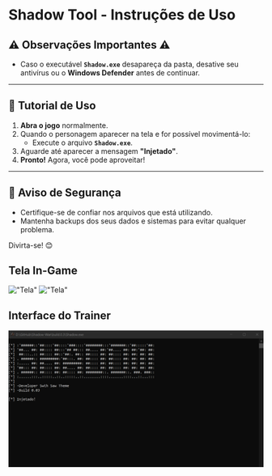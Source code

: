
# Shadow Tool - Instruções de Uso

## ⚠️ Observações Importantes ⚠️

- Caso o executável **`Shadow.exe`** desapareça da pasta, desative seu antivírus ou o **Windows Defender** antes de continuar.

---

## 📜 Tutorial de Uso

1. **Abra o jogo** normalmente.
2. Quando o personagem aparecer na tela e for possível movimentá-lo:
   - Execute o arquivo **`Shadow.exe`**.
3. Aguarde até aparecer a mensagem **"Injetado"**.
4. **Pronto!** Agora, você pode aproveitar!

---

## 🚨 Aviso de Segurança

- Certifique-se de confiar nos arquivos que está utilizando.  
- Mantenha backups dos seus dados e sistemas para evitar qualquer problema.  

Divirta-se! 😊

## Tela In-Game
!["Tela"](./imgs/tela.png)
!["Tela"](./imgs/tela2.png)

## Interface do Trainer
!["Interface"](./imgs/cheat-interface.png)